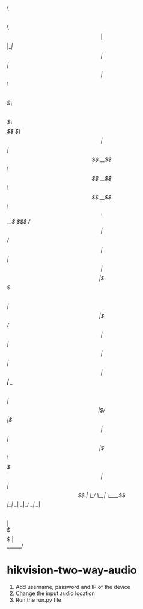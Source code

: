
$$\    $$\ $$\                                         $$\       
$$ |   $$ |\__|                                        $$ |      
$$ |   $$ |$$\  $$$$$$\  $$$$$$$\   $$$$$$\   $$$$$$$\ $$$$$$$\  
\$$\  $$  |$$ |$$  __$$\ $$  __$$\ $$  __$$\ $$  _____|$$  __$$\ 
 \$$\$$  / $$ |$$ /  $$ |$$ |  $$ |$$$$$$$$ |\$$$$$$\  $$ |  $$ |
  \$$$  /  $$ |$$ |  $$ |$$ |  $$ |$$   ____| \____$$\ $$ |  $$ |
   \$  /   $$ |\$$$$$$$ |$$ |  $$ |\$$$$$$$\ $$$$$$$  |$$ |  $$ |
    \_/    \__| \____$$ |\__|  \__| \_______|\_______/ \__|  \__|
               $$\   $$ |                                        
               \$$$$$$  |                                        
                \______/                                         


# hikvision-two-way-audio
1) Add username, password and IP of the device
2) Change the input audio location
3) Run the run.py file
